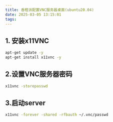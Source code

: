 ```yaml
---
title: 香橙派配置VNC服务器桌面(ubuntu20.04)
date: 2025-03-05 13:15:01
tags: 
---
```


## 1. 安装x11VNC

``` bash
apt-get update -y
apt-get install x11vnc -y
```

## 2.设置VNC服务器密码
```bash
x11vnc -storepasswd
```

## 3.启动server
```bash
x11vnc -forever -shared -rfbauth ~/.vnc/passwd
```
